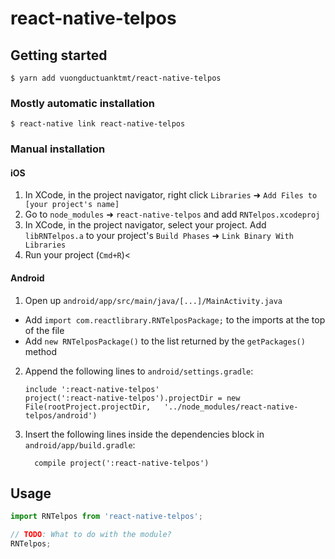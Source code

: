 
# react-native-telpos

## Getting started

`$ yarn add vuongductuanktmt/react-native-telpos`

### Mostly automatic installation

`$ react-native link react-native-telpos`

### Manual installation


#### iOS

1. In XCode, in the project navigator, right click `Libraries` ➜ `Add Files to [your project's name]`
2. Go to `node_modules` ➜ `react-native-telpos` and add `RNTelpos.xcodeproj`
3. In XCode, in the project navigator, select your project. Add `libRNTelpos.a` to your project's `Build Phases` ➜ `Link Binary With Libraries`
4. Run your project (`Cmd+R`)<

#### Android

1. Open up `android/app/src/main/java/[...]/MainActivity.java`
  - Add `import com.reactlibrary.RNTelposPackage;` to the imports at the top of the file
  - Add `new RNTelposPackage()` to the list returned by the `getPackages()` method
2. Append the following lines to `android/settings.gradle`:
  	```
  	include ':react-native-telpos'
  	project(':react-native-telpos').projectDir = new File(rootProject.projectDir, 	'../node_modules/react-native-telpos/android')
  	```
3. Insert the following lines inside the dependencies block in `android/app/build.gradle`:
  	```
      compile project(':react-native-telpos')
  	```

## Usage
```javascript
import RNTelpos from 'react-native-telpos';

// TODO: What to do with the module?
RNTelpos;
```
  

